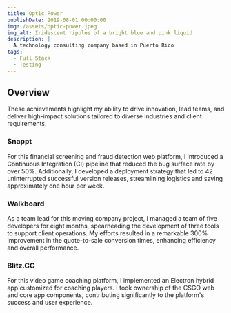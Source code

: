 ```yaml
---
title: Optic Power
publishDate: 2019-08-01 00:00:00
img: /assets/optic-power.jpeg
img_alt: Iridescent ripples of a bright blue and pink liquid
description: |
  A technology consulting company based in Puerto Rico
tags:
  - Full Stack
  - Testing
---
```


## Overview

These achievements highlight my ability to drive innovation, lead teams, and deliver high-impact solutions tailored to diverse industries and client requirements.

### Snappt

For this financial screening and fraud detection web platform, I introduced a Continuous Integration (CI) pipeline that reduced the bug surface rate by over 50%. Additionally, I developed a deployment strategy that led to 42 uninterrupted successful version releases, streamlining logistics and saving approximately one hour per week.

### Walkboard

As a team lead for this moving company project, I managed a team of five developers for eight months, spearheading the development of three tools to support client operations. My efforts resulted in a remarkable 300% improvement in the quote-to-sale conversion times, enhancing efficiency and overall performance.

### Blitz.GG

For this video game coaching platform, I implemented an Electron hybrid app customized for coaching players. I took ownership of the CSGO web and core app components, contributing significantly to the platform's success and user experience.
